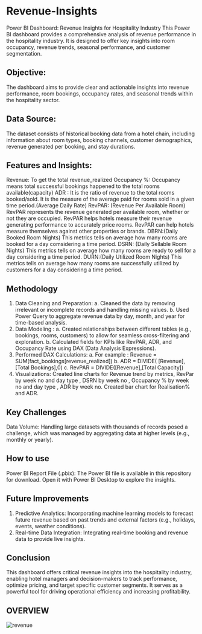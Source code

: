 # Revenue-Insights
Power BI Dashboard: Revenue Insights for Hospitality Industry
This Power BI dashboard provides a comprehensive analysis of revenue performance in the hospitality industry. It is designed to offer key insights into room occupancy, revenue trends, seasonal performance, and customer segmentation.
## Objective:
The dashboard aims to provide clear and actionable insights into revenue performance, room bookings, occupancy rates, and seasonal trends within the hospitality sector.
## Data Source: 
The dataset consists of historical booking data from a hotel chain, including information about room types, booking channels, customer demographics, revenue generated per booking, and stay durations.
## Features and Insights:
Revenue: To get the total revenue_realized
Occupancy %: Occupancy means total successful bookings happened to the total rooms available(capacity)
ADR : It is the ratio of revenue to the total rooms booked/sold. It is the measure of the average paid for rooms sold in a given time period.(Average Daily Rate)
RevPAR: (Revenue Per Available Room) RevPAR represents the revenue generated per available room, whether or not they are occupied. RevPAR helps hotels measure their revenue generating performance to accurately price rooms. RevPAR can help hotels measure themselves against other properties or brands.
DBRN:(Daily Booked Room Nights) This metrics tells on average how many rooms are booked for a day comsidering a time period.
DSRN: (Daily Sellable Room Nights)  This metrics tells on average how many rooms are ready to sell for a day considering a time period.
DURN:(Daily Utilized Room Nights) This metrics tells on average how many rooms are successfully utilized by customers for a day considering a time period.
## Methodology
1. Data Cleaning and Preparation:
   a. Cleaned the data by removing irrelevant or incomplete records and handling missing values.
   b. Used Power Query to aggregate revenue data by day, month, and year for time-based analysis.
2. Data Modeling :
   a. Created relationships between different tables (e.g., bookings, rooms, customers) to allow for seamless cross-filtering and exploration.
   b. Calculated fields for KPIs like RevPAR, ADR, and Occupancy Rate using DAX (Data Analysis Expressions).
3. Performed DAX Calculations:
   a. For example : Revenue = SUM(fact_bookings[revenue_realized])
   b. ADR = DIVIDE( [Revenue], [Total Bookings],0)
   c. RevPAR = DIVIDE([Revenue],[Total Capacity])
4. Visualizations: Created line charts for Revenue trend by metrics, RevPar by week no and day type , DSRN by week no , Occupancy % by week no and day type , ADR by week no. Created bar chart for Realisation% and ADR.
## Key Challenges
Data Volume: Handling large datasets with thousands of records posed a challenge, which was managed by aggregating data at higher levels (e.g., monthly or yearly).
## How to use 
Power BI Report File (.pbix): The Power BI file is available in this repository for download. Open it with Power BI Desktop to explore the insights.
## Future Improvements 
1. Predictive Analytics: Incorporating machine learning models to forecast future revenue based on past trends and external factors (e.g., holidays, events, weather conditions).
2. Real-time Data Integration: Integrating real-time booking and revenue data to provide live insights.
## Conclusion 
This dashboard offers critical revenue insights into the hospitality industry, enabling hotel managers and decision-makers to track performance, optimize pricing, and target specific customer segments. It serves as a powerful tool for driving operational efficiency and increasing profitability.

## OVERVIEW
![revenue](https://github.com/user-attachments/assets/79c90145-6fe0-4fbd-b0f5-95783fcd40b2)












